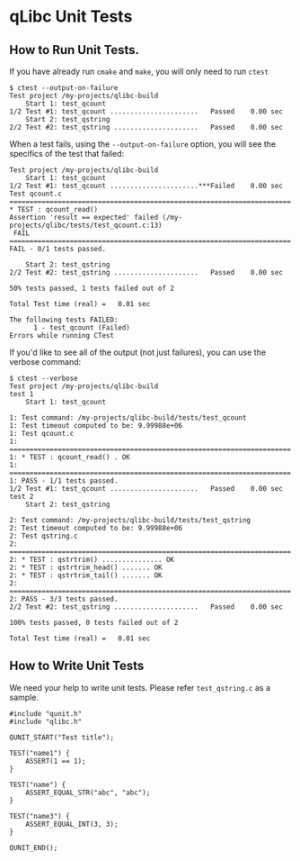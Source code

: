 qLibc Unit Tests
================

## How to Run Unit Tests.
If you have already run `cmake` and `make`, you will only need to run `ctest`
```
$ ctest --output-on-failure
Test project /my-projects/qlibc-build
    Start 1: test_qcount
1/2 Test #1: test_qcount ......................   Passed    0.00 sec
    Start 2: test_qstring
2/2 Test #2: test_qstring .....................   Passed    0.00 sec
```
When a test fails, using the `--output-on-failure` option, you will see the
specifics of the test that failed:
```
Test project /my-projects/qlibc-build
    Start 1: test_qcount
1/2 Test #1: test_qcount ......................***Failed    0.00 sec
Test qcount.c
======================================================================
* TEST : qcount_read() 
Assertion 'result == expected' failed (/my-projects/qlibc/tests/test_qcount.c:13)
 FAIL
======================================================================
FAIL - 0/1 tests passed.

    Start 2: test_qstring
2/2 Test #2: test_qstring .....................   Passed    0.00 sec

50% tests passed, 1 tests failed out of 2

Total Test time (real) =   0.01 sec

The following tests FAILED:
	  1 - test_qcount (Failed)
Errors while running CTest
```

If you'd like to see all of the output (not just failures), you can use the
verbose command:
```
$ ctest --verbose
Test project /my-projects/qlibc-build
test 1
    Start 1: test_qcount

1: Test command: /my-projects/qlibc-build/tests/test_qcount
1: Test timeout computed to be: 9.99988e+06
1: Test qcount.c
1: ======================================================================
1: * TEST : qcount_read() . OK
1: ======================================================================
1: PASS - 1/1 tests passed.
1/2 Test #1: test_qcount ......................   Passed    0.00 sec
test 2
    Start 2: test_qstring

2: Test command: /my-projects/qlibc-build/tests/test_qstring
2: Test timeout computed to be: 9.99988e+06
2: Test qstring.c
2: ======================================================================
2: * TEST : qstrtrim() ............... OK
2: * TEST : qstrtrim_head() ....... OK
2: * TEST : qstrtrim_tail() ....... OK
2: ======================================================================
2: PASS - 3/3 tests passed.
2/2 Test #2: test_qstring .....................   Passed    0.00 sec

100% tests passed, 0 tests failed out of 2

Total Test time (real) =   0.01 sec
```

## How to Write Unit Tests

We need your help to write unit tests. Please refer `test_qstring.c` as a sample.

```
#include "qunit.h"
#include "qlibc.h"

QUNIT_START("Test title");

TEST("name1") {
    ASSERT(1 == 1);
}

TEST("name") {
    ASSERT_EQUAL_STR("abc", "abc");
}

TEST("name3") {
    ASSERT_EQUAL_INT(3, 3);
}

QUNIT_END();
```
